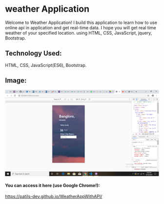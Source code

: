 # weather Application
 Welcome to Weather Application! I build this application to learn how to use online api in application and get real-time data. I hope you will get real time weather of your specified location. 
using HTML, CSS, JavaScript, jquery, Bootstrap.
## Technology Used:
HTML, CSS, JavaScript(ES6), Bootstrap.
## Image:
![alt text](image/weatherapp.png)
#### You can access it here (use Google Chrome!):
 https://patils-dev.github.io/WeatherAppWithAPI/
